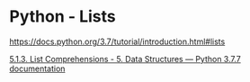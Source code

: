 # Python - Lists

<https://docs.python.org/3.7/tutorial/introduction.html#lists>

[5.1.3. List Comprehensions - 5. Data Structures — Python 3.7.7 documentation](https://docs.python.org/3.7/tutorial/datastructures.html#list-comprehensions)
